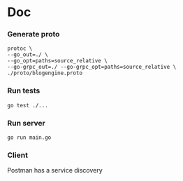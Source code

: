 # Doc

### Generate proto
```
protoc \      
--go_out=./ \
--go_opt=paths=source_relative \
--go-grpc_out=./ --go-grpc_opt=paths=source_relative \
./proto/blogengine.proto
```

### Run tests
`go test ./...`

### Run server
`go run main.go`

### Client
Postman has a service discovery